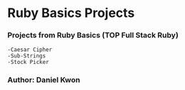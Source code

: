 # Ruby Basics Projects

### Projects from Ruby Basics (TOP Full Stack Ruby)
    -Caesar Cipher
    -Sub-Strings
    -Stock Picker

### Author: Daniel Kwon
